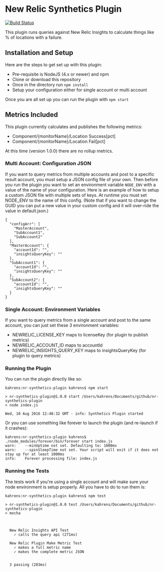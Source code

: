 # New Relic Synthetics Plugin
[![Build Status](https://travis-ci.org/kenahrens/nr-synthetics-plugin.svg?branch=master)](https://travis-ci.org/kenahrens/nr-synthetics-plugin)

This plugin runs queries against New Relic Insights to calculate things like % of locations with a failure.

## Installation and Setup
Here are the steps to get set up with this plugin:
* Pre-requisite is NodeJS (4.x or newer) and npm
* Clone or download this repository
* Once in the directory run ```npm install```
* Setup your configuration either for single account or multi account

Once you are all set up you can run the plugin with ```npm start```

## Metrics Included
This plugin currently calculates and publishes the following metrics:
* Component/{monitorName}/Location Success[pct]
* Component/{monitorName}/Location Fail[pct]

At this time (version 1.0.0) there are no rollup metrics.

### Multi Account: Configuration JSON
If you want to query metrics from multiple accounts and post to a specific result account, you must setup a JSON config file of your own. Then before you run the plugin you want to set an environment variable ```NODE_ENV``` with a value of the name of your configuration. Here is an example of how to setup a custom JSON file with multiple sets of keys. At runtime you must set NODE_ENV to the name of this config. (Note that if you want to change the GUID you can put a new value in your custom config and it will over-ride the value in default.json.)
```
{
  "configArr": [
    "MasterAccount",
    "SubAccount1",
    "SubAccount2"
  ],
  "MasterAccount": {
    "accountId": "",
    "insightsQueryKey": ""
  },
  "SubAccount1": {
    "accountId": "",
    "insightsQueryKey": ""
  },
  "SubAccount2": {
    "accountId": "",
    "insightsQueryKey": ""
  }
}
```

### Single Account: Environment Variables
If you want to query metrics from a single account and post to the same account, you can just set these 3 environment variables:
* NEWRELIC_LICENSE_KEY maps to licenseKey (for plugin to publish metrics)
* NEWRELIC_ACCOUNT_ID maps to accountId
* NEWRELIC_INSIGHTS_QUERY_KEY maps to insightsQueryKey (for plugin to query metrics)

### Running the Plugin
You can run the plugin directly like so:
```
kahrens:nr-synthetics-plugin kahrens$ npm start

> nr-synthetics-plugin@1.0.0 start /Users/kahrens/Documents/github/nr-synthetics-plugin
> node index.js

Wed, 10 Aug 2016 12:48:32 GMT - info: Synthetics Plugin started
```

Or you can use something like forever to launch the plugin (and re-launch if it crashes):
```
kahrens:nr-synthetics-plugin kahrens$ ./node_modules/forever/bin/forever start index.js 
warn:    --minUptime not set. Defaulting to: 1000ms
warn:    --spinSleepTime not set. Your script will exit if it does not stay up for at least 1000ms
info:    Forever processing file: index.js
```

### Running the Tests
The tests work if you're using a single account and will make sure your node environment is setup properly. All you have to do to run them is:
```
kahrens:nr-synthetics-plugin kahrens$ npm test

> nr-synthetics-plugin@1.0.0 test /Users/kahrens/Documents/github/nr-synthetics-plugin
> mocha



  New Relic Insights API Test
    ✓ calls the query api (271ms)

  New Relic Plugin Make Metric Test
    ✓ makes a full metric name
    ✓ makes the complete metric JSON


  3 passing (283ms)
```
